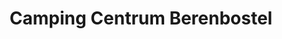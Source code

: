 ---
title: "Camping Centrum Berenbostel"
url: /garbsen/camping-centrum-berenbostel/
shop: Outdoor
---